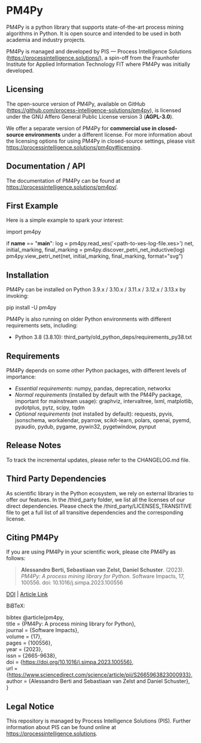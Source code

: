 # PM4Py

PM4Py is a python library that supports state-of-the-art process mining algorithms in Python.
It is open source and intended to be used in both academia and industry projects.

PM4Py is managed and developed by PIS — Process Intelligence Solutions (https://processintelligence.solutions/),
a spin-off from the Fraunhofer Institute for Applied Information Technology FIT where PM4Py was initially developed.

## Licensing

The open-source version of PM4Py, available on GitHub (https://github.com/process-intelligence-solutions/pm4py), is licensed under the GNU Affero General Public License version
3 (**AGPL-3.0**).

We offer a separate version of PM4Py for **commercial use in closed-source environments** under a different license. For
more information about the licensing options for using PM4Py in closed-source settings, please
visit https://processintelligence.solutions/pm4py#licensing.

## Documentation / API

The documentation of PM4Py can be found at https://processintelligence.solutions/pm4py/.

## First Example

Here is a simple example to spark your interest:

import pm4py

if __name__ == "__main__":
    log = pm4py.read_xes('<path-to-xes-log-file.xes>')
    net, initial_marking, final_marking = pm4py.discover_petri_net_inductive(log)
    pm4py.view_petri_net(net, initial_marking, final_marking, format="svg")

## Installation
PM4Py can be installed on Python 3.9.x / 3.10.x / 3.11.x / 3.12.x / 3.13.x by invoking:

pip install -U pm4py

PM4Py is also running on older Python environments with different requirements sets, including:

- Python 3.8 (3.8.10): third_party/old_python_deps/requirements_py38.txt

## Requirements

PM4Py depends on some other Python packages, with different levels of importance:

* *Essential requirements*: numpy, pandas, deprecation, networkx
* *Normal requirements* (installed by default with the PM4Py package, important for mainstream usage): graphviz,
  intervaltree, lxml, matplotlib, pydotplus, pytz, scipy, tqdm
* *Optional requirements* (not installed by default): requests, pyvis, jsonschema, workalendar, pyarrow, scikit-learn,
  polars, openai, pyemd, pyaudio, pydub, pygame, pywin32, pygetwindow, pynput

## Release Notes

To track the incremental updates, please refer to the CHANGELOG.md file.

## Third Party Dependencies

As scientific library in the Python ecosystem, we rely on external libraries to offer our features.
In the /third_party folder, we list all the licenses of our direct dependencies.
Please check the /third_party/LICENSES_TRANSITIVE file to get a full list of all transitive dependencies and the
corresponding license.

## Citing PM4Py

If you are using PM4Py in your scientific work, please cite PM4Py as follows:

> **Alessandro Berti, Sebastiaan van Zelst, Daniel Schuster**. (2023). *PM4Py: A process mining library for Python*.
> Software Impacts, 17, 100556. doi: 10.1016/j.simpa.2023.100556

[DOI](https://doi.org/10.1016/j.simpa.2023.100556) | [Article Link](https://www.sciencedirect.com/science/article/pii/S2665963823000933)

BiBTeX:

bibtex
@article{pm4py,  
title = {PM4Py: A process mining library for Python},  
journal = {Software Impacts},  
volume = {17},  
pages = {100556},  
year = {2023},  
issn = {2665-9638},  
doi = {https://doi.org/10.1016/j.simpa.2023.100556},  
url = {https://www.sciencedirect.com/science/article/pii/S2665963823000933},  
author = {Alessandro Berti and Sebastiaan van Zelst and Daniel Schuster},  
}


## Legal Notice

This repository is managed by Process Intelligence Solutions (PIS). Further information about PIS can be found online
at https://processintelligence.solutions.